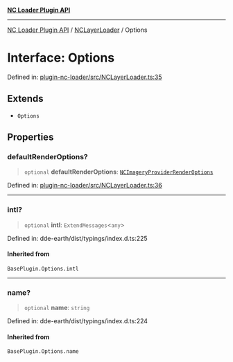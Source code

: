 [**NC Loader Plugin API**](../../../../README.md)

***

[NC Loader Plugin API](../../../../README.md) / [NCLayerLoader](../README.md) / Options

# Interface: Options

Defined in: [plugin-nc-loader/src/NCLayerLoader.ts:35](https://github.com/dde-platform/dde-earth/blob/23077819a02f2f5bc245855ed0ddaabd6e677e95/packages/plugin-nc-loader/src/NCLayerLoader.ts#L35)

## Extends

- `Options`

## Properties

### defaultRenderOptions?

> `optional` **defaultRenderOptions**: [`NCImageryProviderRenderOptions`](../../NCLayerItem/type-aliases/NCImageryProviderRenderOptions.md)

Defined in: [plugin-nc-loader/src/NCLayerLoader.ts:36](https://github.com/dde-platform/dde-earth/blob/23077819a02f2f5bc245855ed0ddaabd6e677e95/packages/plugin-nc-loader/src/NCLayerLoader.ts#L36)

***

### intl?

> `optional` **intl**: `ExtendMessages`\<`any`\>

Defined in: dde-earth/dist/typings/index.d.ts:225

#### Inherited from

`BasePlugin.Options.intl`

***

### name?

> `optional` **name**: `string`

Defined in: dde-earth/dist/typings/index.d.ts:224

#### Inherited from

`BasePlugin.Options.name`
